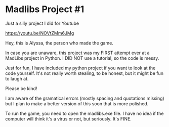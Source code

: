 # Madlibs Project #1 

Just a silly project I did for Youtube

https://youtu.be/NOVtZMm6JMg

Hey, this is Alyssa, the person who made the game. 

In case you are unaware, this project was my FIRST attempt ever at a MadLibs project in Python.
I DID NOT use a tutorial, so the code is messy. 

Just for fun, I have included my python project if you want to look at the code yourself. 
It's not really worth stealing, to be honest, but it might be fun to laugh at. 

Please be kind! 

I am aware of the gramatical errors (mostly spacing and quotations missing) but I plan to make a better version of this soon that is more polished. 

To run the game, you need to open the madlibs.exe file. I have no idea if the computer will think it's a virus or not, but seriously. It's FINE.
